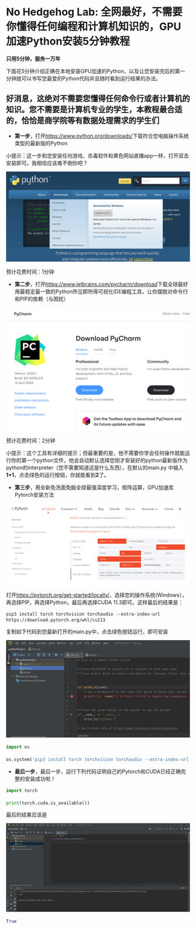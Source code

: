 # No Hedgehog Lab: 全网最好，不需要你懂得任何编程和计算机知识的，GPU 加速Python安装5分钟教程
**只用5分钟，服务一万年**

下面花5分钟介绍正确在本地安装GPU加速的Python，以及让您安装完后的第一分钟就可以书写您最爱的Python代码并且随时看到运行结果的办法。

## 好消息，这绝对不需要您懂得任何命令行或者计算机的知识。您不需要是计算机专业的学生，本教程最合适的，恰恰是商学院等有数据处理需求的学生们

- **第一步**，打开<https://www.python.org/downloads/>下载符合您电脑操作系统类型的最新版的Python

小提示：这一步和您安装任何游戏、杀毒软件和黄色网站直播app一样，打开双击安装即可。我相信应该难不倒你吧？

![](imgs/Python下载.png)

预计花费时间：1分钟

- **第二步**，打开<https://www.jetbrains.com/pycharm/download>下载全球最好用最稳定最一致的Python所见即所得可视化IDE编程工具，让你摆脱对命令行和PIP的依赖（与困扰）

![](imgs/Pycharm下载.png)

预计花费时间：2分钟

小提示：这个工具有详细的提示；但最重要的是，他不需要你学会任何操作就能运行你的第一个python文件，他会自动默认选择您刚才安装好的python最新版作为python的interpreter（您不需要知道这是什么东西），在默认的main.py 中输入**1+1**，点击绿色的运行按钮，你就能看到**2**了。

- **第三步**，用全新免洗面免脑全球最强深度学习，矩阵运算，GPU加速库Pytorch安装方法

![](imgs/Pytorch下载.png)

打开<https://pytorch.org/get-started/locally/>，选择您的操作系统(Windows），再选择PIP，再选择Python，最后再选择CUDA 11.3即可。这样最后的结果是：

    pip3 install torch torchvision torchaudio --extra-index-url https://download.pytorch.org/whl/cu113

复制如下代码到您最新打开的main.py中，点击绿色按钮运行，即可安装

![](imgs/Pycharm代码.png)

```py
import os

os.system('pip3 install torch torchvision torchaudio --extra-index-url https://download.pytorch.org/whl/cu113')
```

- **最后一步**，最后一步，运行下列代码证明自己的Pytorch和CUDA已经正确完整的安装成功啦！

```py
import torch

print(torch.cuda.is_available())
```

最后的结果应该是

![](imgs/最终结果.png)

```py
True
```
